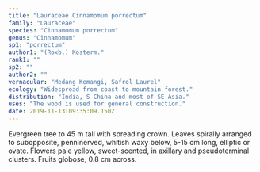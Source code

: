 ```yaml
---
title: "Lauraceae Cinnamomum porrectum"
family: "Lauraceae"
species: "Cinnamomum porrectum"
genus: "Cinnamomum"
sp1: "porrectum"
author1: "(Roxb.) Kosterm."
rank1: ""
sp2: ""
author2: ""
vernacular: "Medang Kemangi, Safrol Laurel"
ecology: "Widespread from coast to mountain forest."
distribution: "India, S China and most of SE Asia."
uses: "The wood is used for general construction."
date: 2019-11-13T09:35:09.150Z
---
```

Evergreen tree to 45 m tall with spreading crown. Leaves spirally arranged to subopposite, penninerved, whitish waxy below, 5-15 cm long, elliptic or ovate. Flowers pale yellow, sweet-scented, in axillary and pseudoterminal clusters. Fruits globose, 0.8 cm across.